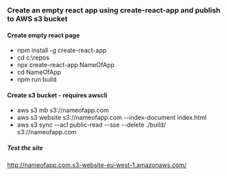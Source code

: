 ### Create an empty react app using create-react-app and publish to AWS s3 bucket

#### Create empty react page
* npm install -g create-react-app
* cd c:\repos
* npx create-react-app NameOfApp
* cd NameOfApp
* npm run build


#### Create s3 bucket - requires awscli
* aws s3 mb s3://nameofapp.com
* aws s3 website s3://nameofapp.com --index-document index.html
* aws s3 sync --acl public-read --sse --delete ./build/ s3://nameofapp.com

##### Test the site
http://nameofapp.com.s3-website-eu-west-1.amazonaws.com/

